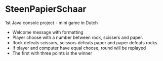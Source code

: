 # SteenPapierSchaar
1st Java console project - mini game in Dutch

- Welcome message with formatting
- Player choose with a number between rock, scissers and paper.
- Rock defeats scissors, scissors defeats paper and paper defeats rocks.
- If player and computer have equal choose, round will be replayed
- The first with three points is the winner
